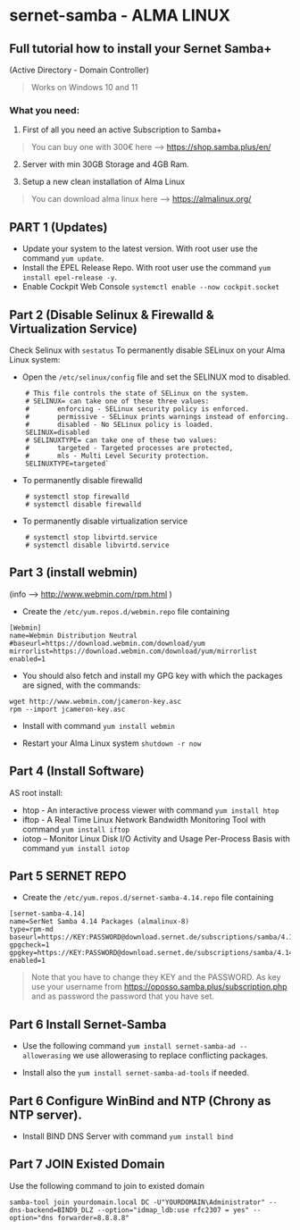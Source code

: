 # sernet-samba - ALMA LINUX
## Full tutorial how to install your Sernet Samba+ 
(Active Directory - Domain Controller)
> Works on Windows 10 and 11

### What you need:
1. First of all you need an active Subscription to Samba+
> You can buy one with 300€ here --> https://shop.samba.plus/en/


2. Server with min 30GB Storage and 4GB Ram.


3. Setup a new clean installation of Alma Linux
> You can download alma linux here --> https://almalinux.org/

## PART 1 (Updates)
- Update your system to the latest version. With root user use the command `yum update`.
- Install the EPEL Release Repo. With root user use the command `yum install epel-release -y`.
- Enable Cockpit Web Console `systemctl enable --now cockpit.socket`

## Part 2 (Disable Selinux & Firewalld & Virtualization Service)
Check Selinux with `sestatus`
To permanently disable SELinux on your Alma Linux system:
- Open the `/etc/selinux/config` file and set the SELINUX mod to disabled.
```
    # This file controls the state of SELinux on the system.
    # SELINUX= can take one of these three values:
    #       enforcing - SELinux security policy is enforced.
    #       permissive - SELinux prints warnings instead of enforcing.
    #       disabled - No SELinux policy is loaded.
    SELINUX=disabled
    # SELINUXTYPE= can take one of these two values:
    #       targeted - Targeted processes are protected,
    #       mls - Multi Level Security protection.
    SELINUXTYPE=targeted`
```
- To permanently disable firewalld
```
    # systemctl stop firewalld
    # systemctl disable firewalld
```
- To permanently disable virtualization service
```
    # systemctl stop libvirtd.service
    # systemctl disable libvirtd.service
```


## Part 3 (install webmin)
(info --> http://www.webmin.com/rpm.html )
- Create the `/etc/yum.repos.d/webmin.repo` file containing 
```
[Webmin]
name=Webmin Distribution Neutral
#baseurl=https://download.webmin.com/download/yum
mirrorlist=https://download.webmin.com/download/yum/mirrorlist
enabled=1
```
- You should also fetch and install my GPG key with which the packages are signed, with the commands:
```
wget http://www.webmin.com/jcameron-key.asc
rpm --import jcameron-key.asc
```
- Install with command `yum install webmin`


- Restart your Alma Linux system `shutdown -r now`

## Part 4 (Install Software)
AS root install:
- htop - An interactive process viewer with command `yum install htop`
- iftop - A Real Time Linux Network Bandwidth Monitoring Tool with command `yum install iftop`
- iotop – Monitor Linux Disk I/O Activity and Usage Per-Process Basis with command `yum install iotop`

## Part 5 SERNET REPO
- Create the `/etc/yum.repos.d/sernet-samba-4.14.repo` file containing 
```
[sernet-samba-4.14]
name=SerNet Samba 4.14 Packages (almalinux-8)
type=rpm-md
baseurl=https://KEY:PASSWORD@download.sernet.de/subscriptions/samba/4.14/almalinux/8/
gpgcheck=1
gpgkey=https://KEY:PASSWORD@download.sernet.de/subscriptions/samba/4.14/almalinux/8/repodata/repomd.xml.key
enabled=1
```
> Note that you have to change they KEY and the PASSWORD. As key use your username from https://oposso.samba.plus/subscription.php and as password the password that you have set.

## Part 6 Install Sernet-Samba
- Use the following command `yum install sernet-samba-ad --allowerasing` we use allowerasing to replace conflicting packages.

- Install also the `yum install sernet-samba-ad-tools` if needed.

## Part 6 Configure WinBind and NTP (Chrony as NTP server).
- Install BIND DNS Server with command `yum install bind`


## Part 7 JOIN Existed Domain
Use the following command to join to existed domain
```
samba-tool join yourdomain.local DC -U"YOURDOMAIN\Administrator" --dns-backend=BIND9_DLZ --option="idmap_ldb:use rfc2307 = yes" --option="dns forwarder=8.8.8.8"
```
